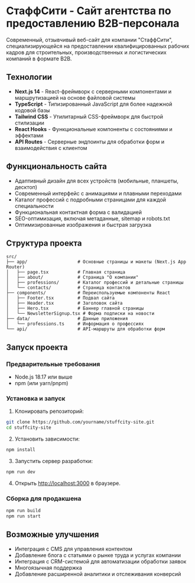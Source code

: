 # СтаффСити - Сайт агентства по предоставлению B2B-персонала

Современный, отзывчивый веб-сайт для компании "СтаффСити", специализирующейся на предоставлении квалифицированных рабочих кадров для строительных, производственных и логистических компаний в формате B2B.

## Технологии

- **Next.js 14** - React-фреймворк с серверными компонентами и маршрутизацией на основе файловой системы
- **TypeScript** - Типизированный JavaScript для более надежной кодовой базы
- **Tailwind CSS** - Утилитарный CSS-фреймворк для быстрой стилизации
- **React Hooks** - Функциональные компоненты с состояниями и эффектами
- **API Routes** - Серверные эндпоинты для обработки форм и взаимодействия с клиентом

## Функциональность сайта

- Адаптивный дизайн для всех устройств (мобильные, планшеты, десктоп)
- Современный интерфейс с анимациями и плавными переходами
- Каталог профессий с подробными страницами для каждой специальности
- Функциональная контактная форма с валидацией
- SEO-оптимизация, включая метаданные, sitemap и robots.txt
- Оптимизированные изображения и быстрая загрузка

## Структура проекта

```
src/
├── app/                   # Основные страницы и макеты (Next.js App Router)
│   ├── page.tsx           # Главная страница
│   ├── about/             # Страница "О компании"
│   ├── professions/       # Каталог профессий и детальные страницы
│   └── contacts/          # Страница контактов
├── components/            # Переиспользуемые компоненты React
│   ├── Footer.tsx         # Подвал сайта
│   ├── Header.tsx         # Заголовок сайта
│   ├── Hero.tsx           # Баннер главной страницы
│   └── NewsletterSignup.tsx # Форма подписки на новости
├── data/                  # Данные приложения
│   └── professions.ts     # Информация о профессиях
└── api/                   # API-маршруты для обработки форм
```

## Запуск проекта

### Предварительные требования

- Node.js 18.17 или выше
- npm (или yarn/pnpm)

### Установка и запуск

1. Клонировать репозиторий:
```bash
git clone https://github.com/yourname/stuffcity-site.git
cd stuffcity-site
```

2. Установить зависимости:
```bash
npm install
```

3. Запустить сервер разработки:
```bash
npm run dev
```

4. Открыть [http://localhost:3000](http://localhost:3000) в браузере.

### Сборка для продакшена

```bash
npm run build
npm run start
```

## Возможные улучшения

- Интеграция с CMS для управления контентом
- Добавление блога с статьями о рынке труда и услугах компании
- Интеграция с CRM-системой для автоматизации обработки заявок
- Многоязычная поддержка
- Добавление расширенной аналитики и отслеживания конверсий
